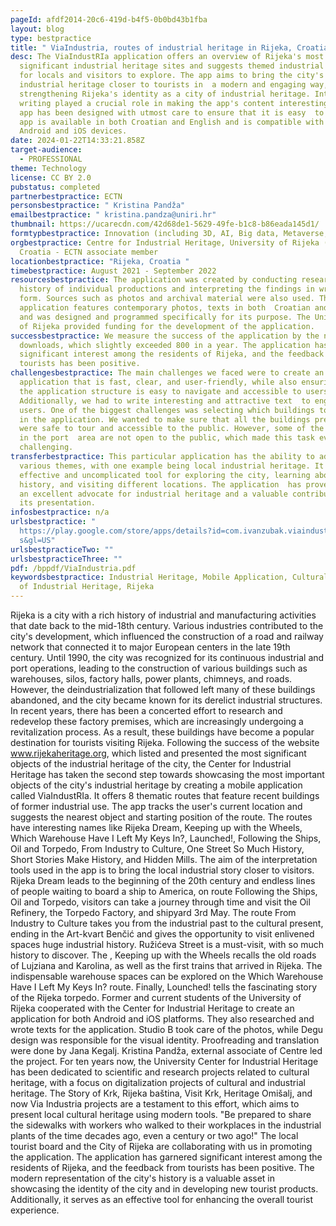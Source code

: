 ```yaml
---
pageId: afdf2014-20c6-419d-b4f5-0b0bd43b1fba
layout: blog
type: bestpractice
title: " ViaIndustria, routes of industrial heritage in Rijeka, Croatia"
desc: The ViaIndustRIa application offers an overview of Rijeka's most
  significant industrial heritage sites and suggests themed industrial routes
  for locals and visitors to explore. The app aims to bring the city's recent
  industrial heritage closer to tourists in  a modern and engaging way, thereby
  strengthening Rijeka's identity as a city of industrial heritage. Interpretive
  writing played a crucial role in making the app's content interesting and the
  app has been designed with utmost care to ensure that it is easy  to use. The
  app is available in both Croatian and English and is compatible with both
  Android and iOS devices.
date: 2024-01-22T14:33:21.858Z
target-audience:
  - PROFESSIONAL
theme: Technology
license: CC BY 2.0
pubstatus: completed
partnerbestpractice: ECTN
personsbestpractice: " Kristina Pandža"
emailbestpractice: " kristina.pandza@uniri.hr"
thumbnail: https://ucarecdn.com/42d68de1-5629-49fe-b1c8-b86eada145d1/
formtypbestpractice: Innovation (including 3D, AI, Big data, Metaverse, etc)
orgbestpractice: Centre for Industrial Heritage, University of Rijeka (UNIRI),
  Croatia - ECTN associate member
locationbestpractice: "Rijeka, Croatia "
timebestpractice: August 2021 - September 2022
resourcesbestpractice: The application was created by conducting research on the
  history of individual productions and interpreting the findings in written
  form. Sources such as photos and archival material were also used. The
  application features contemporary photos, texts in both  Croatian and English,
  and was designed and programmed specifically for its purpose. The University
  of Rijeka provided funding for the development of the application.
successbestpractice: We measure the success of the application by the number of
  downloads, which slightly exceeded 800 in a year. The application has garnered
  significant interest among the residents of Rijeka, and the feedback from
  tourists has been positive.
challengesbestpractice: The main challenges we faced were to create an
  application that is fast, clear, and user-friendly, while also ensuring that
  the application structure is easy to navigate and accessible to users.
  Additionally, we had to write interesting and attractive text  to engage our
  users. One of the biggest challenges was selecting which buildings to include
  in the application. We wanted to make sure that all the buildings presented
  were safe to tour and accessible to the public. However, some of the buildings
  in the port  area are not open to the public, which made this task even more
  challenging.
transferbestpractice: This particular application has the ability to adapt to
  various themes, with one example being local industrial heritage. It is an
  effective and uncomplicated tool for exploring the city, learning about its
  history, and visiting different locations. The application  has proven to be
  an excellent advocate for industrial heritage and a valuable contributor to
  its presentation.
infosbestpractice: n/a
urlsbestpractice: "
  https://play.google.com/store/apps/details?id=com.ivanzubak.viaindustria&hl=b\
  s&gl=US"
urlsbestpracticeTwo: ""
urlsbestpracticeThree: ""
pdf: /bppdf/ViaIndustria.pdf
keywordsbestpractice: Industrial Heritage, Mobile Application, Cultural Routes
  of Industrial Heritage, Rijeka
---
```

<!--StartFragment-->

Rijeka is a city with a rich history of industrial and manufacturing activities that date back to the mid-18th century. Various industries contributed to the city's development, which influenced the construction of a road and railway network that connected it to major European centers in the late 19th century. Until 1990, the city was recognized for its continuous industrial and port operations, leading to the construction of various buildings such as warehouses, silos, factory halls, power plants, chimneys, and roads. However, the deindustrialization that followed left many of these buildings abandoned, and the city became known for its derelict industrial structures. In recent years, there has been a concerted effort to research and redevelop these factory premises, which are increasingly undergoing a revitalization process. As a result, these buildings have become a popular destination for tourists visiting Rijeka. Following the success of the website www.rijekaheritage.org, which listed and presented the most significant objects of the industrial heritage of the city, the Center for Industrial Heritage has taken the second step towards showcasing the most important objects of the city's industrial heritage by creating a mobile application called ViaIndustRIa. It offers 8 thematic routes that feature recent buildings of former industrial use. The app tracks the user's current location and suggests the nearest object and starting position of the route. The routes have interesting names like Rijeka Dream, Keeping up with the Wheels, Which Warehouse Have I Left My Keys In?, Launched!, Following the Ships, Oil and Torpedo, From Industry to Culture, One Street So Much History, Short Stories Make History, and Hidden Mills. The aim of the interpretation tools used in the app is to bring the local industrial story closer to visitors. Rijeka Dream leads to the beginning of the 20th century and endless lines of people waiting to board a ship to America, on route Following the Ships, Oil and Torpedo, visitors can take a journey through time and visit the Oil Refinery, the Torpedo Factory, and shipyard 3rd May. The route From Industry to Culture takes you from the industrial past to the cultural present, ending in the Art-kvart Benčić and gives the opportunity to visit enlivened spaces huge industrial history. Ružićeva Street is a must-visit, with so much history to discover. The , Keeping up with the Wheels recalls the old roads of Lujziana and Karolina, as well as the first trains that arrived in Rijeka. The indispensable warehouse spaces can be explored on the Which Warehouse Have I Left My Keys In? route. Finally, Lounched! tells the fascinating story of the Rijeka torpedo. Former and current students of the University of Rijeka cooperated with the Center for Industrial Heritage to create an application for both Android and iOS platforms. They also researched and wrote texts for the application. Studio B took care of the photos, while Degu design was responsible for the visual identity. Proofreading and translation were done by Jana Kegalj. Kristina Pandža, external associate of Centre led the project. For ten years now, the University Center for Industrial Heritage has been dedicated to scientific and research projects related to cultural heritage, with a focus on digitalization projects of cultural and industrial heritage. The Story of Krk, Rijeka baština, Visit Krk, Heritage Omišalj, and now Via Industria projects are a testament to this effort, which aims to present local cultural heritage using modern tools. "Be prepared to share the sidewalks with workers who walked to their workplaces in the industrial plants of the time decades ago, even a century or two ago!" The local tourist board and the City of Rijeka are collaborating with us in promoting the application. The application has garnered significant interest among the residents of Rijeka, and the feedback from tourists has been positive. The modern representation of the city's history is a valuable asset in showcasing the identity of the city and in developing new tourist products. Additionally, it serves as an effective tool for enhancing the overall tourist experience.

<!--EndFragment-->